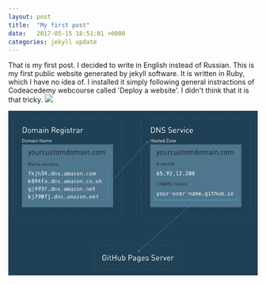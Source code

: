 ```yaml
---
layout: post
title:  "My first post"
date:   2017-05-15 18:51:01 +0000
categories: jekyll update
---
```

That is my first post. I decided to write in English instead of Russian. This is my first public website generated by jekyll software. It is written in Ruby, which I have no idea of. I installed it simply following general instractions of Codeacedemy webcourse called 'Deploy a website'. I didn't think that it is that tricky.
<img src="https://github.com/Valentinator/valentinator.github.io/blob/master/downloads/github_website.PNG">

<img src="https://github.com/Valentinator/valentinator.github.io/blob/master/downloads/registrar.PNG">

